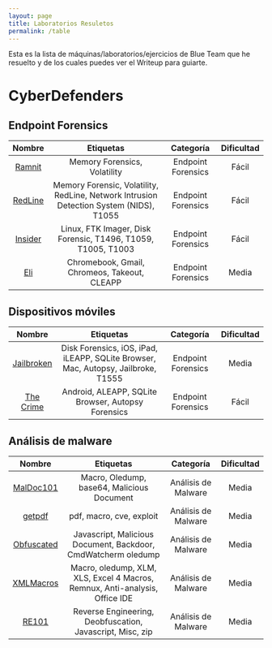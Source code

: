 ```yaml
---
layout: page
title: Laboratorios Resuletos
permalink: /table
---
```


Esta es la lista de máquinas/laboratorios/ejercicios de Blue Team que he resuelto y de los cuales puedes ver el Writeup para guiarte.

# CyberDefenders

## Endpoint Forensics

|Nombre|Etiquetas|Categoría|Dificultad|
|:----:|:-------:|:-------:|:--------:|
|[Ramnit](https://sokratica.github.io/sokratica/ramnitCD)|Memory Forensics, Volatility|Endpoint Forensics|Fácil|
|[RedLine](https://sokratica.github.io/sokratica/redilneCD)|Memory Forensic, Volatility, RedLine, Network Intrusion Detection System (NIDS), T1055|Endpoint Forensics|Fácil|
|[Insider](https://sokratica.github.io/sokratica/insiderCD)|Linux, FTK Imager, Disk Forensic, T1496, T1059, T1005, T1003|Endpoint Forensics|Fácil|
|[Eli](https://sokratica.github.io/sokratica/WU_Eli_cyberd)|Chromebook, Gmail, Chromeos, Takeout, CLEAPP|Endpoint Forensics|Media|


## Dispositivos móviles

|Nombre|Etiquetas|Categoría|Dificultad|
|:----:|:-------:|:-------:|:--------:|
|[Jailbroken](https://sokratica.github.io/sokratica/jailbroken)|Disk Forensics, iOS, iPad, iLEAPP, SQLite Browser, Mac, Autopsy, Jailbroke, T1555|Endpoint Forensics|Media|
|[The Crime](https://sokratica.github.io/sokratica/CDTheCrime)|Android, ALEAPP, SQLite Browser, Autopsy Forensics|Endpoint Forensics|Fácil|


## Análisis de malware

|Nombre|Etiquetas|Categoría|Dificultad|
|:----:|:-------:|:-------:|:--------:|
|[MalDoc101](https://sokratica.github.io/sokratica/WU_maldoc101_cyberd)|Macro, Oledump, base64, Malicious Document|Análisis de Malware|Media|
|[getpdf](https://sokratica.github.io/sokratica/WU_getpdf_cyberd)|pdf, macro, cve, exploit|Análisis de Malware|Media|
|[Obfuscated](https://sokratica.github.io/sokratica/WU_obfuscated_cyberd)|Javascript, Malicious Document, Backdoor, CmdWatcherm oledump|Análisis de Malware|Media|
|[XMLMacros](https://sokratica.github.io/sokratica/WU_xlmMacros)|Macro, oledump, XLM, XLS, Excel 4 Macros, Remnux, Anti-analysis, Office IDE|Análisis de Malware|Media|
|[RE101](https://sokratica.github.io/sokratica/re101)|Reverse Engineering, Deobfuscation, Javascript, Misc, zip|Análisis de Malware|Media|
